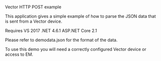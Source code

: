 Vector HTTP POST example

This application gives a simple example of how to parse the JSON data that is sent from a Vector device.

Requires VS 2017 .NET 4.6.1 ASP.NET Core 2.1

Please refer to demodata.json for the format of the data.

To use this demo you will need a correctly configured Vector device or access to EM.